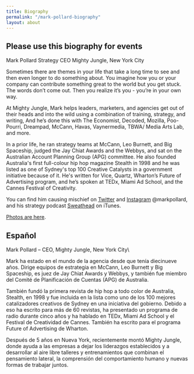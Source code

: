 ```yaml
---
title: Biography
permalink: "/mark-pollard-biography"
layout: about
---
```


## Please use this biography for events

Mark Pollard
Strategy CEO
Mighty Jungle, New York City

Sometimes there are themes in your life that take a long time to see and then even longer to do something about. You imagine how you or your company can contribute something great to the world but you get stuck. The words don’t come out. Then you realize it’s you - you’re in your own way.

At Mighty Jungle, Mark helps leaders, marketers, and agencies get out of their heads and into the wild using a combination of training, strategy, and writing, And he’s done this with The Economist, Decoded, Mozilla, Poo-Pourri, Dreampad, McCann, Havas, Vaynermedia, TBWA/ Media Arts Lab, and more.

In a prior life, he ran strategy teams at McCann, Leo Burnett, and Big Spaceship, judged the Jay Chiat Awards and the Webbys, and sat on the Australian Account Planning Group (APG) committee. He also founded Australia's first full-colour hip hop magazine Stealth in 1998 and he was listed as one of Sydney's top 100 Creative Catalysts in a government initiative because of it. He's written for Vice, Quartz, Wharton’s Future of Advertising program, and he’s spoken at TEDx, Miami Ad School, and the Cannes Festival of Creativity.

You can find him causing mischief on [Twitter](http://www.twitter.com/markpollard) and [Instagram](http://www.instagram.com/markpollard) @markpollard, and his strategy podcast [Sweathead](http://www.sweathead.co) on iTunes.

[Photos are here](https://drive.google.com/drive/u/1/folders/1KMT-JFTuGgyJ2pVWbdFMfpxMfYmssK-E).

## Español

Mark Pollard – CEO, Mighty Jungle, New York City\

Mark ha estado en el mundo de la agencia desde que tenía diecinueve años. Dirige equipos de estrategia en McCann, Leo Burnett y Big Spaceship, es juez de Jay Chiat Awards y Webbys, y también fue miembro del Comité de Planificación de Cuentas (APG) de Australia.

También fundó la primera revista de hip hop a todo color de Australia, Stealth, en 1998 y fue incluida en la lista como uno de los 100 mejores catalizadores creativos de Sydney en una iniciativa del gobierno. Debido a eso ha escrito para más de 60 revistas, ha presentado un programa de radio durante cinco años y ha hablado en TEDx, Miami Ad School y el Festival de Creatividad de Cannes. También ha escrito para el programa Future of Advertising de Wharton.

Después de 5 años en Nueva York, recientemente montó Mighty Jungle, donde ayuda a las empresas a dejar los liderazgos establecidos y a desarrollar al aire libre talleres y entrenamientos que combinan el pensamiento lateral, la comprensión del comportamiento humano y nuevas formas de trabajar juntos.